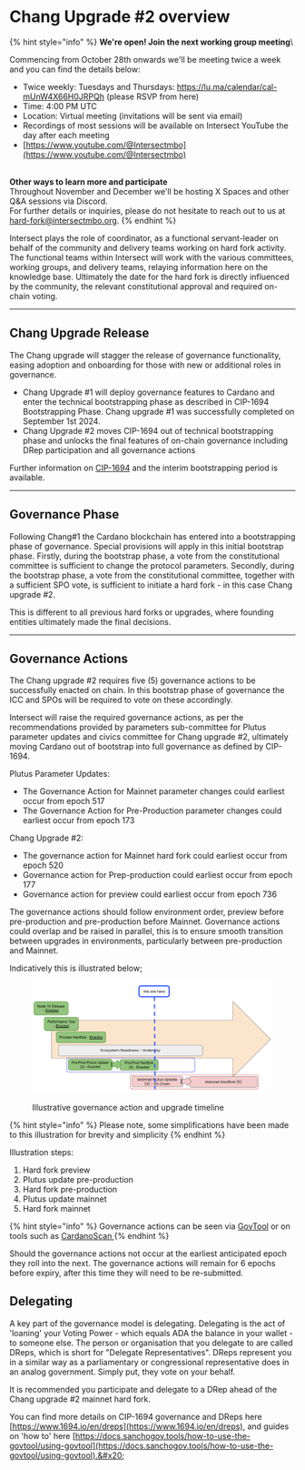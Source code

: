 # Chang Upgrade #2 overview

{% hint style="info" %}
**We're open! Join the next working group meeting**\


Commencing from October 28th onwards we'll be meeting twice a week and you can find the details below:

* Twice weekly: Tuesdays and Thursdays: https://lu.ma/calendar/cal-mUnW4X66H0JRPQh (please RSVP from here)
* Time: 4:00 PM UTC
* Location: Virtual meeting (invitations will be sent via email)
* Recordings of most sessions will be available on Intersect YouTube the day after each meeting
* [https://www.youtube.com/@Intersectmbo](https://www.youtube.com/@Intersectmbo)

\
**Other ways to learn more and participate**\
Throughout November and December we'll be hosting X Spaces and other Q\&A sessions via Discord. \
For further details or inquiries, please do not hesitate to reach out to us at hard-fork@intersectmbo.org.&#x20;
{% endhint %}

Intersect plays the role of coordinator, as a functional servant-leader on behalf of the community and delivery teams working on hard fork activity. The functional teams within Intersect will work with the various committees, working groups, and delivery teams, relaying information here on the knowledge base. Ultimately the date for the hard fork is directly influenced by the community, the relevant constitutional approval and required on-chain voting.

***

## Chang Upgrade Release

The Chang upgrade will stagger the release of governance functionality, easing adoption and onboarding for those with new or additional roles in governance.

* Chang Upgrade #1 will deploy governance features to Cardano and enter the technical bootstrapping phase as described in CIP-1694 Bootstrapping Phase. Chang upgrade #1 was successfully completed on September 1st 2024.
* Chang Upgrade #2 moves CIP-1694 out of technical bootstrapping phase and unlocks the final features of on-chain governance including DRep participation and all governance actions

Further information on [CIP-1694](https://www.1694.io/en) and the interim bootstrapping period is available.

***

## Governance Phase

Following Chang#1 the Cardano blockchain has entered into a bootstrapping phase of governance. Special provisions will apply in this initial bootstrap phase. Firstly, during the bootstrap phase, a vote from the constitutional committee is sufficient to change the protocol parameters. Secondly, during the bootstrap phase, a vote from the constitutional committee, together with a sufficient SPO vote, is sufficient to initiate a hard fork - in this case Chang upgrade #2.

This is different to all previous hard forks or upgrades, where founding entities ultimately made the final decisions.&#x20;

***

## Governance Actions

The Chang upgrade #2 requires five (5) governance actions to be successfully enacted on chain. In this bootstrap phase of governance the ICC and SPOs will be required to vote on these accordingly.&#x20;

Intersect will raise the required governance actions, as per the recommendations provided by parameters sub-committee for Plutus parameter updates and civics committee for Chang upgrade #2, ultimately moving Cardano out of bootstrap into full governance as defined by CIP-1694.

Plutus Parameter Updates:

* &#x20;The Governance Action for Mainnet parameter changes could earliest occur from epoch 517
* &#x20;The Governance Action for Pre-Production parameter changes could earliest occur from epoch 173

&#x20;Chang Upgrade #2:

* &#x20;The governance action for Mainnet hard fork could earliest occur from epoch 520
* &#x20;Governance action for Prep-production could earliest occur from epoch 177
* &#x20;Governance action for preview could earliest occur from epoch 736

The governance actions should follow environment order, preview before pre-production and pre-production before Mainnet. Governance actions could overlap and be raised in parallel, this is to ensure smooth transition between upgrades in environments, particularly between pre-production and Mainnet.

Indicatively this is illustrated below;

<figure><img src="../.gitbook/assets/image.png" alt=""><figcaption><p>Illustrative governance action and upgrade timeline</p></figcaption></figure>

{% hint style="info" %}
Please note, some simplifications have been made to this illustration for brevity and simplicity
{% endhint %}

Illustration steps:

1. Hard fork preview&#x20;
2. Plutus update pre-production
3. Hard fork pre-production
4. Plutus update mainnet
5. Hard fork mainnet &#x20;

{% hint style="info" %}
Governance actions can be seen via [GovTool](https://gov.tools/governance_actions) or on tools such as [CardanoScan ](https://cardanoscan.io/govActions)
{% endhint %}

Should the governance actions not occur at the earliest anticipated epoch they roll into the next. The governance actions will remain for 6 epochs before expiry, after this time they will need to be re-submitted.

## Delegating&#x20;

A key part of the governance model is delegating. Delegating is the act of 'loaning' your Voting Power - which equals ADA the balance in your wallet - to someone else. The person or organisation that you delegate to are called DReps, which is short for "Delegate Representatives". DReps represent you in a similar way as a parliamentary or congressional representative does in an analog government. Simply put, they vote on your behalf.

It is recommended you participate and delegate to a DRep ahead of the Chang upgrade #2 mainnet hard fork.

You can find more details on CIP-1694 governance and DReps here [https://www.1694.io/en/dreps](https://www.1694.io/en/dreps), and guides on 'how to' here [https://docs.sanchogov.tools/how-to-use-the-govtool/using-govtool](https://docs.sanchogov.tools/how-to-use-the-govtool/using-govtool).&#x20;
